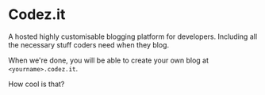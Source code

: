 # Codez.it

A hosted highly customisable blogging platform for developers. Including all the necessary stuff coders need when they blog.

When we're done, you will be able to create your own blog at `<yourname>.codez.it`. 

How cool is that?